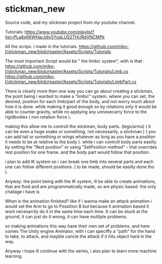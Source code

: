 # stickman_new
Source code, and my stickman project from my youtube channel.

Tutorials:
https://www.youtube.com/playlist?list=PLa8x6KWHarJdjv5YuqLUS2THURdVNCMPk

All the scrips. i made in the tutorials.
https://github.com/miko-t/stickman_new/blob/master/Assets/Scripts/Tutorials


The most important Scirpt would be " the limbic system", with is that : 
https://github.com/miko-t/stickman_new/blob/master/Assets/Scripts/Tutorials/Limb.cs
https://github.com/miko-t/stickman_new/blob/master/Assets/Scripts/Tutorials/LimbPart.cs


There is clearly more then one way you can go about creating a stickman,
the point being i wanted to make a "limbic" system. where you can set, the desired,
position for each limb/part of the body, and not worry much about how it is done.
while making it good enough so by rotations only it would be able to counter gravity,
while no applying any unnesecarry force to the rigidbodies ( non rotation force ).

making this allow me to controll the stickman, body parts. (legs/arms) 
( it can be even a huge snake or something, not necessarily, a stickman )
( you can add tail or something or wings whatever as long as you have a position it needs to be at relative to the body ).
while i can controll body parts easilly by setting the "Rest position" 
or using "SetPosition method" - that overrides rest position for one frame.
and the body part would follow that position.

i plan to add IK system so i can break one limb into several parts and each one can follow different positions.
( to be made, should be easilly done tho ).


Anyway: the point being with the IK system, ill be able to create animations,
that are fluid and are programmatically made, so are physic based.
the only challage i have is

When is the animation finished? like if i wanna make an attack animation i would set the Arm to go to Possition B
but because it animation based it wont necesarrily do it in the same time each time.
It can be stuck at the ground, it can just do it wrong, it can have multiple problems.

so making animations this way have their own set of problems.
and here comes The Unity engine Animator, with i can speciffy a "path" for the hand to take, to attack,
and mayble cancle the attack if it hits object hard in the way.

Anyway i hope ill continue with the series, i also plan to learn more machine learning.


